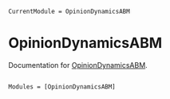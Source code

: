 ```@meta
CurrentModule = OpinionDynamicsABM
```

# OpinionDynamicsABM

Documentation for [OpinionDynamicsABM](https://github.com/amartine/OpinionDynamicsABM.jl).

```@index
```

```@autodocs
Modules = [OpinionDynamicsABM]
```
